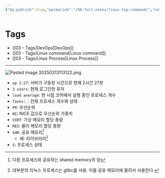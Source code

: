 ```yaml
---
{"dg-publish":true,"permalink":"/06-full-notes/linux-top-command/","noteIcon":""}
---
```


# Tags
- [[03 - Tags/DevOps\|DevOps]]
- [[03 - Tags/Linux command\|Linux command]]
- [[03 - Tags/Linux Process\|Linux Process]]
---
![Pasted image 20250313113122.png](/img/user/image/Pasted%20image%2020250313113122.png)
- `up 2:27`: 서버가 구동된 시간으로 현재 2시간 27분
- `3 users`: 현재 로그인한 유저
- `load average`: 현 시점 코어에서 실행 중인 프로세스 개수
- `Tasks: `: 전체 프로세스 개수와 상태
- `PR`: 우선순위
- `NI`: NICE 값으로 우선순위 가중치
- `VIRT`: 가상 메모리 할당 총량
- `RES`: 물리 메모리 할당 총량
- `SHR`: 공유 메모리[^1]
	- 예: 라이브러리[^2]
- `S`: 프로세스 상태

[^1]: 다른 프로세스와 공유하는 shared memory의 양

[^2]: 대부분의 리눅스 프로세스는 glibc를 사용. 이를 공유 메모리에 올려서 사용한다.
